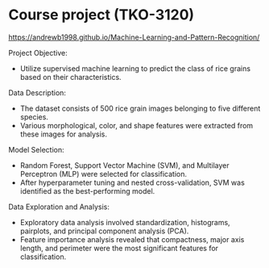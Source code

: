 # Course project (TKO-3120)
https://andrewb1998.github.io/Machine-Learning-and-Pattern-Recognition/  

Project Objective: 
  - Utilize supervised machine learning to predict the class of rice grains based on their characteristics.
    
Data Description: 
  - The dataset consists of 500 rice grain images belonging to five different species.
  - Various morphological, color, and shape features were extracted from these images for analysis.

Model Selection: 
  - Random Forest, Support Vector Machine (SVM), and Multilayer Perceptron (MLP) were selected for classification.
  - After hyperparameter tuning and nested cross-validation, SVM was identified as the best-performing model.
    
Data Exploration and Analysis: 
  - Exploratory data analysis involved standardization, histograms, pairplots, and principal component analysis (PCA).
  - Feature importance analysis revealed that compactness, major axis length, and perimeter were the most significant features for classification.

